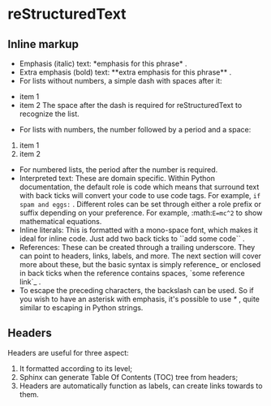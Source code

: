 # reStructuredText
## Inline markup
* Emphasis (italic) text: \*emphasis for this phrase\* .
* Extra emphasis (bold) text: \*\*extra emphasis for this phrase\*\* .
* For lists without numbers, a simple dash with spaces after it:
- item 1
- item 2
The space after the dash is required for reStructuredText to recognize the list.
* For lists with numbers, the number followed by a period and a space:
1. item 1
2. item 2
* For numbered lists, the period after the number is required.
* Interpreted text: These are domain specific. Within Python documentation, the default role is code which means that surround text with back ticks will convert your code to use code tags. For example, `if spam and eggs:` . Different roles can be set through either a role prefix or suffix depending on your preference. For example, :math:`E=mc^2` to show mathematical equations.
* Inline literals: This is formatted with a mono-space font, which makes it ideal for inline code. Just add two back ticks to \`\`add some code\`\` .
* References: These can be created through a trailing underscore. They can point to headers, links, labels, and more. The next section will cover more about these, but the basic syntax is simply reference_ or enclosed in back ticks when the reference contains spaces, \`some reference link\`_ .
* To escape the preceding characters, the backslash can be used. So if you wish to have an asterisk with emphasis, it's possible to use *\** , quite similar to escaping in Python strings.

## Headers
Headers are useful for three aspect:

1. It formatted according to its level;
2. Sphinx can generate Table Of Contents (TOC) tree from headers;
3. Headers are automatically function as labels, can create links towards to them.
